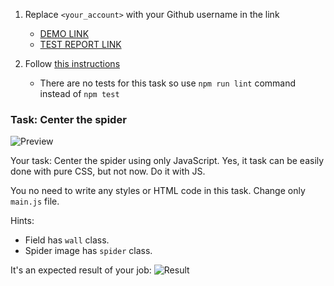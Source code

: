 1. Replace `<your_account>` with your Github username in the link
    - [DEMO LINK](https://Andreyb1985.github.io/js_center_spider_DOM/)
    - [TEST REPORT LINK](https://Andreyb1985.github.io/js_center_spider_DOM/report/html_report/)

2. Follow [this instructions](https://mate-academy.github.io/layout_task-guideline/)
    - There are no tests for this task so use `npm run lint` command instead of `npm test` 

### Task: Center the spider

![Preview](./src/images/preview.png)

Your task: Center the spider using only JavaScript. Yes, it task can be easily done with pure CSS, but not now. Do it with JS.

You no need to write any styles or HTML code in this task. Change only `main.js` file.

Hints: 
- Field has `wall` class.
- Spider image has `spider` class.

It's an expected result of your job:
![Result](./src/images/result.png)
